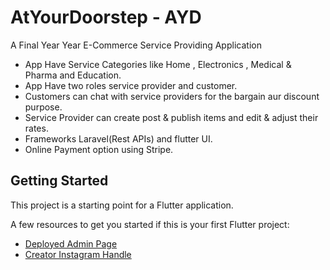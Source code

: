 # AtYourDoorstep - AYD

A Final Year Year E-Commerce Service Providing Application
 - App Have Service Categories like Home , Electronics , Medical & Pharma 
   and Education.
 - App Have two roles service provider and customer.
 - Customers can chat with service providers for the bargain aur discount purpose.
 - Service Provider can create post & publish items and edit & adjust their rates.
 - Frameworks Laravel(Rest APIs) and flutter UI.
 - Online Payment option using Stripe.

## Getting Started

This project is a starting point for a Flutter application.

A few resources to get you started if this is your first Flutter project:

- [Deployed Admin Page](https://atyourdoorstep-pk.herokuapp.com/home)
- [Creator Instagram Handle](https://instagram.com/ya.xheikh/)

